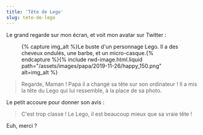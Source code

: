 ```yaml
---
title: 'Tête de Lego'
slug: tete-de-lego
---
```


Le grand regarde sur mon écran, et voit mon avatar sur Twitter :

<figure>
{% capture img_alt %}Le buste d'un personnage Lego. Il a des cheveux ondulés, une barbe, et un micro-casque.{% endcapture %}{% include rwd-image.html.liquid
path="/assets/images/papa/2019-11-26/happy_150.png"
alt=img_alt
%}
</figure>

> Regarde, Maman ! Papa il a changé sa tête sur son ordinateur ! Il a mis la
> tête du Lego qui lui ressemble, à la place de sa photo.

Le petit accoure pour donner son avis :

> C'est trop classe ! Le Lego, il est beaucoup mieux que sa vraie tête !

Euh, merci ?
